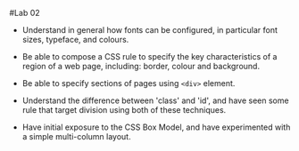 #Lab 02

- Understand in general how fonts can be configured, in particular font sizes, typeface, and colours.

- Be able to compose a CSS rule to specify the key characteristics of a region of a web page, including: border, colour and background.

- Be able to specify sections of pages using `<div>` element. 

- Understand the difference between 'class' and 'id', and have seen some rule that target division using both of these techniques.

- Have initial exposure to the CSS Box Model, and have experimented with a simple multi-column layout.



